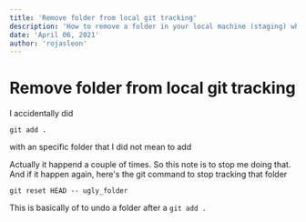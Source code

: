 ```yaml
---
title: 'Remove folder from local git tracking'
description: 'How to remove a folder in your local machine (staging) when you accidentally added it using git'
date: 'April 06, 2021'
author: 'rojasleon'
---
```


# Remove folder from local git tracking

I accidentally did

```shell
git add .
```

with an specific folder that I did not mean to add

Actually it happend a couple of times. So this note is to stop me doing that.
And if it happen again, here's the git command to stop tracking that folder

```shell
git reset HEAD -- ugly_folder
```

This is basically of to undo a folder after a `git add .`
